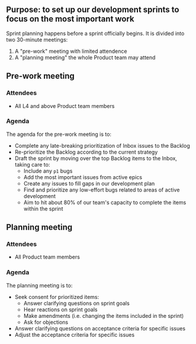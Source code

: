 Purpose: to set up our development sprints to focus on the most important work
---

Sprint planning happens before a sprint officially begins. It is divided into two 30-minute meetings:

   1. A "pre-work" meeting with limited attendence
   2. A "planning meeting" the whole Product team may attend


## Pre-work meeting

### Attendees

- All L4 and above Product team members

### Agenda

The agenda for the pre-work meeting is to:

- Complete any late-breaking prioritization of Inbox issues to the Backlog
- Re-prioritize the Backlog according to the current strategy
- Draft the sprint by moving over the top Backlog items to the Inbox, taking care to:
   - Include any `p1` bugs
   - Add the most important issues from active epics
   - Create any issues to fill gaps in our development plan
   - Find and prioritize any low-effort bugs related to areas of active development
   - Aim to hit about 80% of our team's capacity to complete the items within the sprint

## Planning meeting

### Attendees

- All Product team members

### Agenda

The planning meeting is to:

- Seek consent for prioritized items:
   - Answer clarifying questions on sprint goals
   - Hear reactions on sprint goals
   - Make amendments (i.e. changing the items included in the sprint)
   - Ask for objections
- Answer clarifying questions on acceptance criteria for specific issues
- Adjust the acceptance criteria for specific issues

